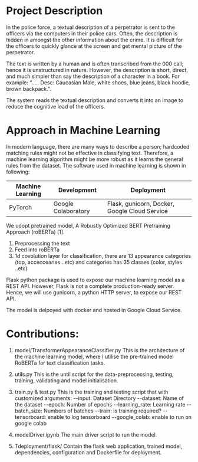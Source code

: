 # Project Description

In the police force, a textual description of a perpetrator is sent to the officers via the computers in their police cars. Often, the description is hidden in amongst the other information about the crime. It is difficult for the officers to quickly glance at the screen and get mental picture of the perpetrator.

The text is written by a human and is often transcribed from the 000 call; hence it is unstructured in nature. However, the description is short, direct, and much simpler than say the description of a character in a book. For example: “..... Desc: Caucasian Male, white shoes, blue jeans, black hoodie, brown backpack.".

The system reads the textual description and converts it into an image to reduce the cognitive load of the officers.

# Approach in Machine Learning

In modern language, there are many ways to describe a person; hardcoded matching rules might not be effective in classifying text. Therefore, a machine learning algorithm might be more robust as it learns the general rules from the dataset. The software used in machine learning is shown in following:

| Machine Learning | Development         | Deployment                                    |
| ---------------- | ------------------- | --------------------------------------------- |
| PyTorch          | Google Colaboratory | Flask, gunicorn, Docker, Google Cloud Service |

We udopt pretrained model, A Robustly Optimized BERT Pretraining Approach (roBERTa) [1].

1. Preprocessing the text
2. Feed into roBERTa
3. 1d covolution layer for classification, there are 13 appearance categories (top, acceccearies...etc) and categories has 35 classes (color, styles ..etc)

Flask python package is used to expose our machine learning model as a REST API. However, Flask is not a complete production-ready server. Hence, we will use gunicorn, a python HTTP server, to expose our REST API.

The model is delpoyed with docker and hosted in Google Cloud Service.

# Contributions:

1. model/TransformerAppearanceClassifier.py
   This is the architecture of the machine learning model, where I utilise the pre-trained model RoBERTa for text classification tasks.

2. utils.py
   This is the until script for the data-preprocessing, testing, training, validating and model initialisation.

3. train.py & test.py
   This is the training and testing script that with customized arguments:
   --input: Dataset Directory
   --dataset: Name of the dataset
   --epoch: Number of epochs
   --learning_rate: Learning rate
   --batch_size: Numbers of batches
   --train: is training required?
   --tensorboard: enable to log tensorboard
   --google_colab: enable to run on google colab

4. modelDriver.ipynb
   The main driver script to run the model.

5. Tdeployment/flask/
   Contain the flask web application, trained model, dependencies, configuration and Dockerfile for deployment.
